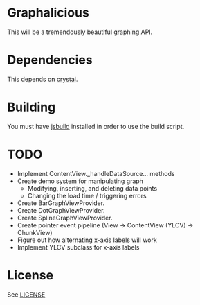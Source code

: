 # Graphalicious

This will be a tremendously beautiful graphing API.

# Dependencies

This depends on [crystal](https://github.com/unixpickle/crystal).

# Building

You must have [jsbuild](https://github.com/unixpickle/jsbuild) installed in order to use the build script.

# TODO

 * Implement ContentView._handleDataSource... methods
 * Create demo system for manipulating graph
   * Modifying, inserting, and deleting data points
   * Changing the load time / triggering errors
 * Create BarGraphViewProvider.
 * Create DotGraphViewProvider.
 * Create SplineGraphViewProvider.
 * Create pointer event pipeline (View -> ContentView (YLCV) -> ChunkView)
 * Figure out how alternating x-axis labels will work
 * Implement YLCV subclass for x-axis labels

# License

See [LICENSE](LICENSE)
